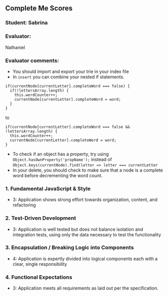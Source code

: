 ## Complete Me Scores
### Student: Sabrina

### Evaluator:
Nathaniel

### Evaluator comments:
* You should import and export your trie in your index file
* In `insert` you can combine your nested if statements.
```
if(currentNode[currentLetter].completeWord === false) {
  if(!lettersArray.length) {
    this.wordCounter++;
    currentNode[currentLetter].completeWord = word;
  }
}
```
to
```
if(currentNode[currentLetter].completeWord === false && !lettersArray.length) {
  this.wordCounter++;
  currentNode[currentLetter].completeWord = word; 
}
```

* To check if an object has a property, try using `Object.hasOwnProperty('propName');` instead of `Object.keys(currentNode).find(letter => letter === currentLetter`
* In your delete, you should check to make sure that a node is a complete word before decrementing the word count.

### 1. Fundamental JavaScript & Style

* 3:  Application shows strong effort towards organization, content, and refactoring

### 2. Test-Driven Development

* 3: Application is well tested but does not balance isolation and integration tests, using only the data necessary to test the functionality

### 3. Encapsulation / Breaking Logic into Components

* 4: Application is expertly divided into logical components each with a clear, single responsibility

### 4. Functional Expectations

* 3: Application meets all requirements as laid out per the specification.
